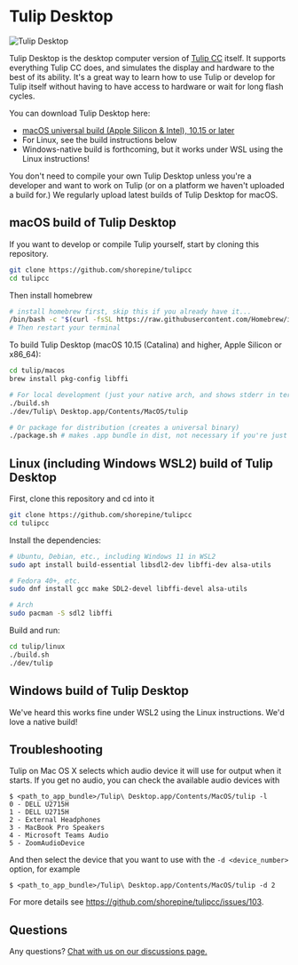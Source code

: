 # Tulip Desktop

![Tulip Desktop](https://raw.githubusercontent.com/shorepine/tulipcc/main/docs/pics/desktop.png)

Tulip Desktop is the desktop computer version of [Tulip CC](../README.md) itself. It supports everything Tulip CC does, and simulates the display and hardware to the best of its ability. It's a great way to learn how to use Tulip or develop for Tulip itself without having to have access to hardware or wait for long flash cycles. 

You can download Tulip Desktop here:

 * [macOS universal build (Apple Silicon & Intel), 10.15 or later](https://github.com/shorepine/tulipcc/releases/)
 * For Linux, see the build instructions below
 * Windows-native build is forthcoming, but it works under WSL using the Linux instructions!

You don't need to compile your own Tulip Desktop unless you're a developer and want to work on Tulip (or on a platform we haven't uploaded a build for.) We regularly upload latest builds of Tulip Desktop for macOS.

## macOS build of Tulip Desktop 

If you want to develop or compile Tulip yourself, start by cloning this repository. 


```bash
git clone https://github.com/shorepine/tulipcc
cd tulipcc
```

Then install homebrew

```bash
# install homebrew first, skip this if you already have it...
/bin/bash -c "$(curl -fsSL https://raw.githubusercontent.com/Homebrew/install/HEAD/install.sh)"
# Then restart your terminal
```

To build Tulip Desktop (macOS 10.15 (Catalina) and higher, Apple Silicon or x86_64):

```bash
cd tulip/macos
brew install pkg-config libffi

# For local development (just your native arch, and shows stderr in terminal)
./build.sh
./dev/Tulip\ Desktop.app/Contents/MacOS/tulip

# Or package for distribution (creates a universal binary)
./package.sh # makes .app bundle in dist, not necessary if you're just using it locally
```

## Linux (including Windows WSL2) build of Tulip Desktop

First, clone this repository and cd into it

```bash
git clone https://github.com/shorepine/tulipcc
cd tulipcc
```

Install the dependencies:

```bash
# Ubuntu, Debian, etc., including Windows 11 in WSL2
sudo apt install build-essential libsdl2-dev libffi-dev alsa-utils

# Fedora 40+, etc.
sudo dnf install gcc make SDL2-devel libffi-devel alsa-utils

# Arch
sudo pacman -S sdl2 libffi
```

Build and run:

```bash
cd tulip/linux
./build.sh
./dev/tulip
```


## Windows build of Tulip Desktop

We've heard this works fine under WSL2 using the Linux instructions. We'd love a native build!

## Troubleshooting

Tulip on Mac OS X selects which audio device it will use for output when it starts. If you get no audio, you can check the available audio devices with

```shell
$ <path_to_app_bundle>/Tulip\ Desktop.app/Contents/MacOS/tulip -l
0 - DELL U2715H
1 - DELL U2715H
2 - External Headphones
3 - MacBook Pro Speakers
4 - Microsoft Teams Audio
5 - ZoomAudioDevice
```

And then select the device that you want to use with the `-d <device_number>` option, for example

```shell
$ <path_to_app_bundle>/Tulip\ Desktop.app/Contents/MacOS/tulip -d 2
```

For more details see <https://github.com/shorepine/tulipcc/issues/103>.
## Questions

Any questions? [Chat with us on our discussions page.](https://github.com/shorepine/tulipcc/discussions)
